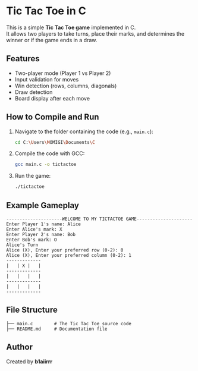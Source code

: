 # Tic Tac Toe in C

This is a simple **Tic Tac Toe game** implemented in C.  
It allows two players to take turns, place their marks, and determines the winner or if the game ends in a draw.

## Features
- Two-player mode (Player 1 vs Player 2)
- Input validation for moves
- Win detection (rows, columns, diagonals)
- Draw detection
- Board display after each move

## How to Compile and Run

1. Navigate to the folder containing the code (e.g., `main.c`):
   ```bash
   cd C:\Users\MOMIGI\Documents\C
   ```

2. Compile the code with GCC:
   ```bash
   gcc main.c -o tictactoe
   ```

3. Run the game:
   ```bash
   ./tictactoe
   ```

## Example Gameplay
```
---------------------WELCOME TO MY TICTACTOE GAME---------------------
Enter Player 1's name: Alice
Enter Alice's mark: X
Enter Player 2's name: Bob
Enter Bob's mark: O
Alice's Turn
Alice (X), Enter your preferred row (0-2): 0
Alice (X), Enter your preferred column (0-2): 1
-------------
|   | X |   |
-------------
|   |   |   |
-------------
|   |   |   |
-------------
```

## File Structure
```
├── main.c        # The Tic Tac Toe source code
├── README.md     # Documentation file
```

## Author
Created by **b1aiirrr**
